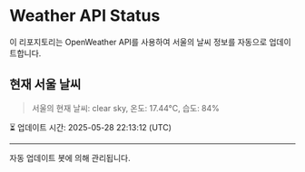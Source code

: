 
# Weather API Status

이 리포지토리는 OpenWeather API를 사용하여 서울의 날씨 정보를 자동으로 업데이트합니다.

## 현재 서울 날씨
> 서울의 현재 날씨: clear sky, 온도: 17.44°C, 습도: 84%

⏳ 업데이트 시간: 2025-05-28 22:13:12 (UTC)

---
자동 업데이트 봇에 의해 관리됩니다.
